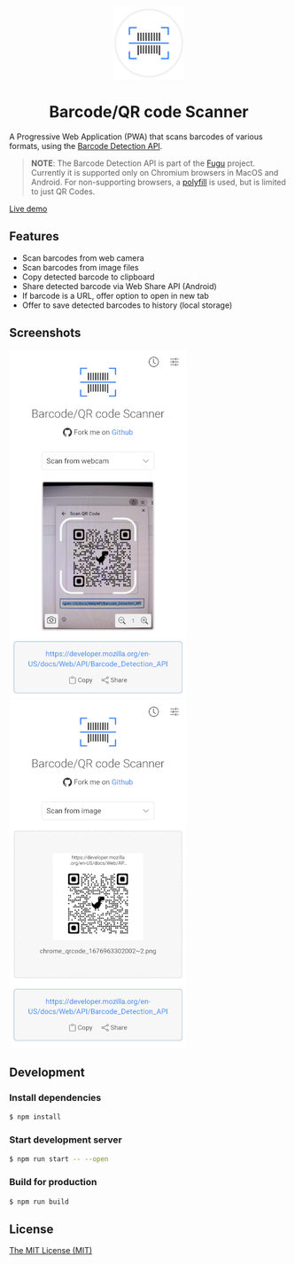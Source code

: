 <p align="center">
  <a href="https://georapbox.github.io/barcode-scanner/">
    <img src="assets/logo.png" width="130" height="130" alt="Barcode Scanner">
  </a>
</p>

<h1 align="center">Barcode/QR code Scanner</h1>

A Progressive Web Application (PWA) that scans barcodes of various formats, using the [Barcode Detection API](https://developer.mozilla.org/docs/Web/API/Barcode_Detection_API).

> **NOTE**: The Barcode Detection API is part of the [Fugu](https://fugu-tracker.web.app/) project. Currently it is supported only on Chromium browsers in MacOS and Android. For non-supporting browsers, a [polyfill](https://github.com/gruhn/barcode-detector) is used, but is limited to just QR Codes.

[Live demo](https://georapbox.github.io/barcode-scanner/)

## Features

- Scan barcodes from web camera
- Scan barcodes from image files
- Copy detected barcode to clipboard
- Share detected barcode via Web Share API (Android)
- If barcode is a URL, offer option to open in new tab
- Offer to save detected barcodes to history (local storage)

## Screenshots

![Camera scan](assets/camera-scan.jpg)
![File scan](assets/file-scan.jpg)

## Development

### Install dependencies

```sh
$ npm install
```

### Start development server

```sh
$ npm run start -- --open
```

### Build for production

```sh
$ npm run build
```

## License

[The MIT License (MIT)](https://georapbox.mit-license.org/@2022)
